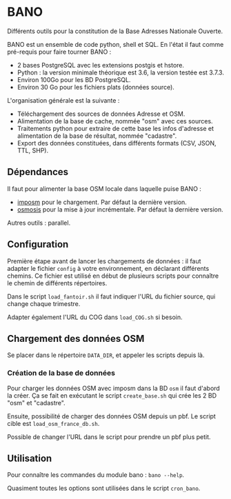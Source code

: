 # BANO

Différents outils pour la constitution de la Base Adresses Nationale Ouverte.

BANO est un ensemble de code python, shell et SQL. En l'état il faut comme pré-requis pour faire tourner BANO :
* 2 bases PostgreSQL avec les extensions postgis et hstore.
* Python : la version minimale théorique est 3.6, la version testée est 3.7.3.
* Environ 100Go pour les BD PostgreSQL.
* Environ 30 Go pour les fichiers plats (données source).

L'organisation générale est la suivante :
* Téléchargement des sources de données Adresse et OSM.
* Alimentation de la base de cache, nommée "osm" avec ces sources.
* Traitements python pour extraire de cette base les infos d'adresse et alimentation de la base de résultat, nommée "cadastre".
* Export des données constituées, dans différents formats (CSV, JSON, TTL, SHP).

## Dépendances

Il faut pour alimenter la base OSM locale dans laquelle puise BANO :
* [imposm](https://github.com/omniscale/imposm3) pour le chargement. Par défaut la dernière version.
* [osmosis](https://github.com/openstreetmap/osmosis) pour la mise à jour incrémentale. Par défaut la dernière version.

Autres outils : parallel.

## Configuration

Première étape avant de lancer les chargements de données : il faut adapter le fichier `config` à votre environnement, en déclarant différents chemins. Ce fichier est utilisé en début de plusieurs scripts pour connaître le chemin de différents répertoires.

Dans le script `load_fantoir.sh` il faut indiquer l'URL du fichier source, qui change chaque trimestre.

Adapter également l'URL du COG dans `load_COG.sh` si besoin.

## Chargement des données OSM

Se placer dans le répertoire `DATA_DIR`, et appeler les scripts depuis là.

### Création de la base de données

Pour charger les données OSM avec imposm dans la BD `osm` il faut d'abord la créer. Ça se fait en exécutant le script `create_base.sh` qui crée les 2 BD "osm" et "cadastre".

Ensuite, possibilité de charger des données OSM depuis un pbf. Le script cible est `load_osm_france_db.sh`.

Possible de changer l'URL dans le script pour prendre un pbf plus petit.

## Utilisation

Pour connaître les commandes du module bano : `bano --help`.

Quasiment toutes les options sont utilisées dans le script `cron_bano`.
